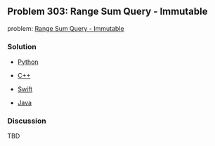 ## Problem 303: Range Sum Query - Immutable

problem: [Range Sum Query - Immutable](https://leetcode.com/problems/range-sum-query-immutable/)

### Solution

- [Python](../python/problem303.py)

- [C++](../cpp/problem303.cpp)

- [Swift](../swift/problem303.swift)

- [Java](../java/problem303.java)

### Discussion

TBD


